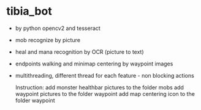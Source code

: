 # tibia_bot
- by python opencv2 and tesseract
  
- mob recognize by picture
- heal and mana recognition by OCR (picture to text)
- endpoints walking and minimap centering by waypoint images
- multithreading, different thread for each feature - non blocking actions

  Instruction:
  add monster healthbar pictures to the folder mobs
  add waypoint pictures to the folder waypoint
  add map centering icon to the folder waypoint
